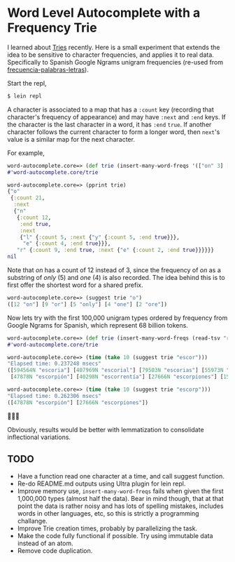 # Word Level Autocomplete with a Frequency Trie

I learned about [Tries](https://github.com/tinfante/SimpleTrie) recently. Here is a small experiment that extends the idea to be sensitive to character frequencies, and applies it to real data. Specifically to Spanish Google Ngrams unigram frequencies (re-used from [frecuencia-palabras-letras](https://github.com/tinfante/frecuencias-palabras-letras)).


Start the repl,
```bash
$ lein repl
```
A character is associated to a map that has a `:count` key (recording that character's frequency of appearance) and
may have `:next` and `:end` keys. If the character is the last character in a word, it has `:end` `true`. If another
character follows the current character to form a longer word, then `next`'s value is a similar map for the next character.

For example, 
```clojure
word-autocomplete.core=> (def trie (insert-many-word-freqs '(["on" 3] ["only" 5] ["or" 7] ["one" 4] ["ore" 2])))
#'word-autocomplete.core/trie

word-autocomplete.core=> (pprint trie)
{"o"
 {:count 21,
  :next
  {"n"
   {:count 12,
    :end true,
    :next
    {"l" {:count 5, :next {"y" {:count 5, :end true}}},
     "e" {:count 4, :end true}}},
   "r" {:count 9, :end true, :next {"e" {:count 2, :end true}}}}}}
nil
```
Note that *on* has a count of 12 instead of 3, since the frequency of *on* as a substring of *only* (5) and *one* (4) is also recorded. The idea behind this is to first offer the shortest word for a shared prefix.
```clojure
word-autocomplete.core=> (suggest trie "o")
([12 "on"] [9 "or"] [5 "only"] [4 "one"] [2 "ore"])

```
Now lets try with the first 100,000 unigram types ordered by frequency from Google Ngrams for Spanish, which represent 68 billion tokens.

```clojure
word-autocomplete.core=> (def trie (insert-many-word-freqs (read-tsv "resources/google-1gram-spanish-freq.tsv" 100000)))
#'word-autocomplete.core/trie

word-autocomplete.core=> (time (take 10 (suggest trie "escor")))
"Elapsed time: 0.237248 msecs"
([594564N "escoria"] [407969N "escorial"] [79503N "escorias"] [55973N "escorbuto"] [50264N "escorzo"]
 [47878N "escorpión"] [40298N "escorrentía"] [27666N "escorpiones"] [15868N "escorzos"])

word-autocomplete.core=> (time (take 10 (suggest trie "escorp")))
"Elapsed time: 0.262306 msecs"
([47878N "escorpión"] [27666N "escorpiones"])
```
🦂🦂🦂

Obviously, results would be better with lemmatization to consolidate inflectional variations.


## TODO
* Have a function read one character at a time, and call suggest function.
* Re-do README.md outputs using Ultra plugin for lein repl.
* Improve memory use, `insert-many-word-freqs` fails when given the first 1,000,000 types (almost half the data). Bear in mind though, that at that point the data is rather noisy and has lots of spelling mistakes, includes words in other languages, etc, so this is strictly a programming challange.
* Improve Trie creation times, probably by parallelizing the task.
* Make the code fully functional if possible. Try using immutable data instead of an atom.
* Remove code duplication.
